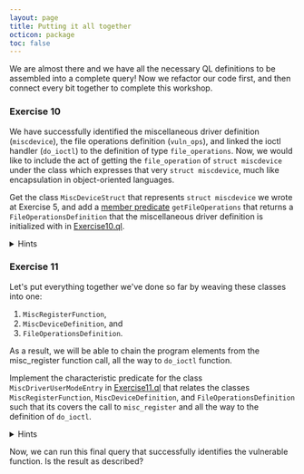 ```yaml
---
layout: page
title: Putting it all together
octicon: package
toc: false
---
```


We are almost there and we have all the necessary QL definitions to be assembled into a complete query! Now we refactor our code first, and then connect every bit together to complete this workshop.

### Exercise 10

We have successfully identified the miscellaneous driver definition (`miscdevice`), the file operations definition (`vuln_ops`), and linked the ioctl handler (`do_ioctl`) to the definition of type `file_operations`. Now, we would like to include the act of getting the `file_operation` of `struct miscdevice` under the class which expresses that very `struct miscdevice`, much like encapsulation in object-oriented languages.

Get the class `MiscDeviceStruct` that represents `struct miscdevice` we wrote at Exercise 5, and add a [member predicate](https://codeql.github.com/docs/ql-language-reference/types/#member-predicates) `getFileOperations` that returns a `FileOperationsDefinition` that the miscellaneous driver definition is initialized with in [Exercise10.ql](exercises/Exercise10.ql).

<details>
<summary>Hints</summary>

- The class `Variable` has the member predicate `getAnAssignedValue` that returns an `Expr` representing an expression that is assigned to this variable somewhere in the program.
- The class `Field` inherits the member predicate `hasName` from the class `Declaration` that holds if the field has the provided name.
- The class `ClassAggregateLiteral` has the member predicate `getFieldExpr` that returns an `Expr` that is part of the aggregate literal that is used to initialize the provided field.
- A class can be cast to a subclass using the syntax `variable.(Class).predicate()`. For example, to cast an expression `expr` to a `AddressOfExpr` to get an operand of the expression you can use the syntax `expr.(AddressOfExpr).getOperand()`.
- The class `AddressOfExpr` that represents the expression taking the address `&expr` has a member predicate `getOperand` that returns the expression of which the address is taken.
- The class `Variable` has a member predicate `getAnAccess` that returns all the access to this variable.

</details>

### Exercise 11

Let's put everything together we've done so far by weaving these classes into one:

1. `MiscRegisterFunction`,
2. `MiscDeviceDefinition`, and
3. `FileOperationsDefinition`.

As a result, we will be able to chain the program elements from the misc_register function call, all the way to `do_ioctl` function.

Implement the characteristic predicate for the class `MiscDriverUserModeEntry` in [Exercise11.ql](exercises/Exercise11.ql) that relates the classes `MiscRegisterFunction`, `MiscDeviceDefinition`, and `FileOperationsDefinition` such that its covers the call to `misc_register` and all the way to the definition of `do_ioctl`.

<details>
<summary>Hints</summary>

- The class `Function` has a member predicate `getACallToThisFunction` that returns all the function call to this function.
- The class `FunctionCall` inherits the member predicate `getArgument` from the class `Call` that returns the nth argument for this call.
- A class can be casted to a subclass using the syntax `variable.(Class).predicate()`. For example, to cast an expression `expr` to a `AddressOfExpr` to get an operand of the expression you can use the syntax `expr.(AddressOfExpr).getOperand()`.
- The class `Variable` has a member predicate `getAnAccess` that returns all the access to this variable.

</details>

Now, we can run this final query that successfully identifies the vulnerable function. Is the result as described?
